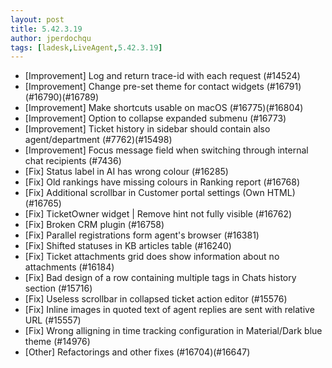 ```yaml
---
layout: post
title: 5.42.3.19
author: jperdochqu
tags: [ladesk,LiveAgent,5.42.3.19]
---
```

- [Improvement] Log and return trace-id with each request (#14524)
- [Improvement] Change pre-set theme for contact widgets (#16791)(#16790)(#16789)
- [Improvement] Make shortcuts usable on macOS (#16775)(#16804)
- [Improvement] Option to collapse expanded submenu (#16773)
- [Improvement] Ticket history in sidebar should contain also agent/department (#7762)(#15498)
- [Improvement] Focus message field when switching through internal chat recipients (#7436)
- [Fix] Status label in AI has wrong colour (#16285)
- [Fix] Old rankings have missing colours in Ranking report (#16768)
- [Fix] Additional scrollbar in Customer portal settings (Own HTML) (#16765)
- [Fix] TicketOwner widget | Remove hint not fully visible (#16762)
- [Fix] Broken CRM plugin (#16758)
- [Fix] Parallel registrations form agent's browser (#16381)
- [Fix] Shifted statuses in KB articles table (#16240)
- [Fix] Ticket attachments grid does show information about no attachments (#16184)
- [Fix] Bad design of a row containing multiple tags in Chats history section (#15716)
- [Fix] Useless scrollbar in collapsed ticket action editor (#15576)
- [Fix] Inline images in quoted text of agent replies are sent with relative URL (#15557)
- [Fix] Wrong alligning in time tracking configuration in Material/Dark blue theme (#14976)
- [Other] Refactorings and other fixes (#16704)(#16647)
